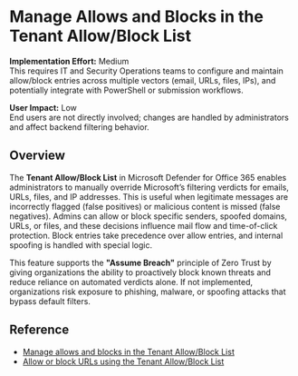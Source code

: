 # Manage Allows and Blocks in the Tenant Allow/Block List

**Implementation Effort:** Medium  
This requires IT and Security Operations teams to configure and maintain allow/block entries across multiple vectors (email, URLs, files, IPs), and potentially integrate with PowerShell or submission workflows.

**User Impact:** Low  
End users are not directly involved; changes are handled by administrators and affect backend filtering behavior.

## Overview

The **Tenant Allow/Block List** in Microsoft Defender for Office 365 enables administrators to manually override Microsoft’s filtering verdicts for emails, URLs, files, and IP addresses. This is useful when legitimate messages are incorrectly flagged (false positives) or malicious content is missed (false negatives). Admins can allow or block specific senders, spoofed domains, URLs, or files, and these decisions influence mail flow and time-of-click protection. Block entries take precedence over allow entries, and internal spoofing is handled with special logic.

This feature supports the **"Assume Breach"** principle of Zero Trust by giving organizations the ability to proactively block known threats and reduce reliance on automated verdicts alone. If not implemented, organizations risk exposure to phishing, malware, or spoofing attacks that bypass default filters.

## Reference

- [Manage allows and blocks in the Tenant Allow/Block List](https://learn.microsoft.com/en-us/defender-office-365/tenant-allow-block-list-about)
- [Allow or block URLs using the Tenant Allow/Block List](https://learn.microsoft.com/en-us/defender-office-365/tenant-allow-block-list-urls-configure)
